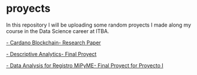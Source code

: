 # proyects
In this repository I will be uploading some random proyects I made along my course in the Data Science career at ITBA.

[- Cardano Blockchain- Research Paper](https://mirror.xyz/0x23466825bEC3A5811169Dc23550704701BFAeFDD/WeiLbOmP8lIyLee7abr_m_BwcuJVkkKXeuoxpP6fpB0)

[- Descriptive Analytics- Final Proyect](https://docs.google.com/document/d/11pk-wiyrdHJLL7JVuiFbWx-gDnO9AfQb8jDz7B2PoK4/edit?usp=sharing)

[- Data Analysis for Registro MiPyME- Final Proyect for Proyecto I](https://public.tableau.com/app/profile/paula.gonzalez4770/viz/TrabajoFinal-ProyectoI_16690754280890/Dashboard2)
